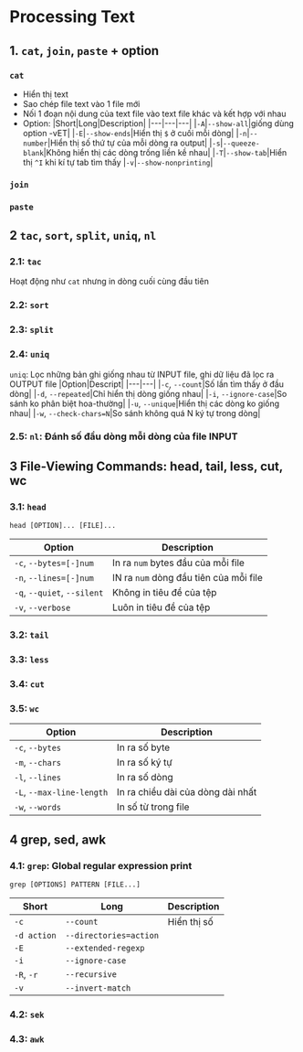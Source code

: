 # Processing Text

## 1. `cat`, `join`, `paste` + option

### `cat`

- Hiển thị text
- Sao chép file text vào 1 file mới
- Nối 1 đoạn nội dung của text file vào text file khác và kết hợp với nhau
- Option:
  |Short|Long|Description|
  |---|---|---|
  |`-A`|`--show-all`|giống dùng option -vET|
  |`-E`|`--show-ends`|Hiển thị `$` ở cuối mỗi dòng|
  |`-n`|`--number`|Hiển thị số thứ tự của mỗi dòng ra output|
  |`-s`|`--queeze-blank`|Không hiển thị các dòng trống liền kề nhau|
  |`-T`|`--show-tab`|Hiển thị `^I` khi kí tự tab tìm thấy
  |`-v`|`--show-nonprinting`|

### `join`

### `paste`

## 2 `tac`, `sort`, `split`, `uniq`, `nl`

### 2.1: `tac`

Hoạt động như `cat` nhưng in dòng cuối cùng đầu tiên

### 2.2: `sort`

### 2.3: `split`

### 2.4: `uniq`

`uniq`: Lọc những bản ghi giống nhau từ INPUT file, ghi dữ liệu đã lọc ra OUTPUT file
|Option|Descript|
|---|---|
|`-c`, `--count`|Số lần tìm thấy ở đầu dòng|
|`-d`, `--repeated`|Chỉ hiển thị dòng giống nhau|
|`-i`, `--ignore-case`|So sánh ko phân biệt hoa-thường|
|`-u`, `--unique`|Hiển thị các dòng ko giống nhau|
|`-w`, `--check-chars=N`|So sánh không quá N ký tự trong dòng|

### 2.5: `nl`: Đánh số đầu dòng mỗi dòng của file INPUT

## 3 File-Viewing Commands: head, tail, less, cut, wc

### 3.1: `head`

```
head [OPTION]... [FILE]...
```

| Option                      | Description                            |
| --------------------------- | -------------------------------------- |
| `-c`, `--bytes=[-]num`      | In ra `num` bytes đầu của mỗi file     |
| `-n`, `--lines=[-]num`      | IN ra `num` dòng đầu tiên của mỗi file |
| `-q`, `--quiet`, `--silent` | Không in tiêu đề của tệp               |
| `-v`, `--verbose`           | Luôn in tiêu đề của tệp                |

### 3.2: `tail`

### 3.3: `less`

### 3.4: `cut`

### 3.5: `wc`

| Option                    | Description                       |
| ------------------------- | --------------------------------- |
| `-c`, `--bytes`           | In ra số byte                     |
| `-m`, `--chars`           | In ra số ký tự                    |
| `-l`, `--lines`           | In ra số dòng                     |
| `-L`, `--max-line-length` | In ra chiều dài của dòng dài nhất |
| `-w`, `--words`           | In số từ trong file               |

## 4 grep, sed, awk

### 4.1: `grep`: Global regular expression print

```
grep [OPTIONS] PATTERN [FILE...]
```

| Short       | Long                   | Description |
| ----------- | ---------------------- | ----------- |
| `-c`        | `--count`              | Hiển thị số |
| `-d action` | `--directories=action` |             |
| `-E`        | `--extended-regexp`    |             |
| `-i`        | `--ignore-case`        |             |
| `-R`, `-r`  | `--recursive`          |             |
| `-v`        | `--invert-match`       |             |

### 4.2: `sek`

### 4.3: `awk`
